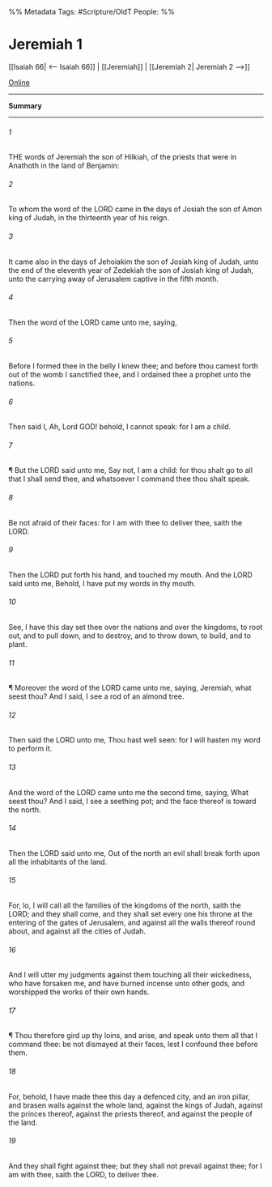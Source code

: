 

%% Metadata
Tags: #Scripture/OldT
People: 
%%
# Jeremiah 1
[[Isaiah 66| <-- Isaiah 66]] | [[Jeremiah]] | [[Jeremiah 2| Jeremiah 2 -->]]

[Online](https://churchofjesuschrist.org/study/scriptures/ot/jer/1?lang=eng)

---
__Summary__



---

###### 1
THE words of Jeremiah the son of Hilkiah, of the priests that were in Anathoth in the land of Benjamin:
###### 2
To whom the word of the LORD came in the days of Josiah the son of Amon king of Judah, in the thirteenth year of his reign.
###### 3
It came also in the days of Jehoiakim the son of Josiah king of Judah, unto the end of the eleventh year of Zedekiah the son of Josiah king of Judah, unto the carrying away of Jerusalem captive in the fifth month.
###### 4
Then the word of the LORD came unto me, saying,
###### 5
Before I formed thee in the belly I knew thee; and before thou camest forth out of the womb I sanctified thee, and I ordained thee a prophet unto the nations.
###### 6
Then said I, Ah, Lord GOD!  behold, I cannot speak: for I am a child.
###### 7
¶ But the LORD said unto me, Say not, I am a child: for thou shalt go to all that I shall send thee, and whatsoever I command thee thou shalt speak.
###### 8
Be not afraid of their faces: for I am with thee to deliver thee, saith the LORD.
###### 9
Then the LORD put forth his hand, and touched my mouth.  And the LORD said unto me, Behold, I have put my words in thy mouth.
###### 10
See, I have this day set thee over the nations and over the kingdoms, to root out, and to pull down, and to destroy, and to throw down, to build, and to plant.
###### 11
¶ Moreover the word of the LORD came unto me, saying, Jeremiah, what seest thou?  And I said, I see a rod of an almond tree.
###### 12
Then said the LORD unto me, Thou hast well seen: for I will hasten my word to perform it.
###### 13
And the word of the LORD came unto me the second time, saying, What seest thou?  And I said, I see a seething pot; and the face thereof is toward the north.
###### 14
Then the LORD said unto me, Out of the north an evil shall break forth upon all the inhabitants of the land.
###### 15
For, lo, I will call all the families of the kingdoms of the north, saith the LORD; and they shall come, and they shall set every one his throne at the entering of the gates of Jerusalem, and against all the walls thereof round about, and against all the cities of Judah.
###### 16
And I will utter my judgments against them touching all their wickedness, who have forsaken me, and have burned incense unto other gods, and worshipped the works of their own hands.
###### 17
¶ Thou therefore gird up thy loins, and arise, and speak unto them all that I command thee: be not dismayed at their faces, lest I confound thee before them.
###### 18
For, behold, I have made thee this day a defenced city, and an iron pillar, and brasen walls against the whole land, against the kings of Judah, against the princes thereof, against the priests thereof, and against the people of the land.
###### 19
And they shall fight against thee; but they shall not prevail against thee; for I am with thee, saith the LORD, to deliver thee.



